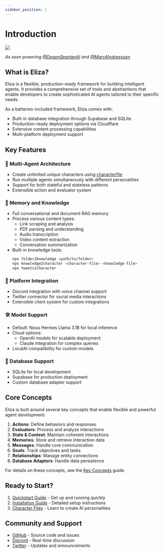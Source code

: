 ```yaml
---
sidebar_position: 1
---
```


# Introduction

![](/img/eliza_banner.jpg)

_As seen powering [@DegenSpartanAI](https://x.com/degenspartanai) and [@MarcAIndreessen](https://x.com/pmairca)_

## What is Eliza?

Eliza is a flexible, production-ready framework for building intelligent agents. It provides a comprehensive set of tools and abstractions that enable developers to create sophisticated AI agents tailored to their specific needs.

As a batteries-included framework, Eliza comes with:
- Built-in database integration through Supabase and SQLite
- Production-ready deployment options via Cloudflare
- Extensive content processing capabilities
- Multi-platform deployment support

## Key Features

### 🤖 Multi-Agent Architecture
- Create unlimited unique characters using [characterfile](https://github.com/lalalune/characterfile/)
- Run multiple agents simultaneously with different personalities
- Support for both stateful and stateless patterns
- Extensible action and evaluator system

### 🧠 Memory and Knowledge
- Full conversational and document RAG memory
- Process various content types:
  - Link scraping and analysis
  - PDF parsing and understanding
  - Audio transcription
  - Video content extraction
  - Conversation summarization
- Built-in knowledge tools:
  ```bash
  npx folder2knowledge <path/to/folder>
  npx knowledge2character <character-file> <knowledge-file>
  npx tweets2character
  ```

### 🔌 Platform Integration
- Discord integration with voice channel support
- Twitter connector for social media interactions
- Extensible client system for custom integrations

### 🛠 Model Support
- Default: Nous Hermes Llama 3.1B for local inference
- Cloud options:
  - OpenAI models for scalable deployment
  - Claude integration for complex queries
- LocalAI compatibility for custom models

### 💾 Database Support
- SQLite for local development
- Supabase for production deployment
- Custom database adapter support

## Core Concepts

Eliza is built around several key concepts that enable flexible and powerful agent development:

1. **Actions**: Define behaviors and responses
2. **Evaluators**: Process and analyze interactions
3. **State & Context**: Maintain coherent interactions
4. **Memories**: Store and retrieve interaction data
5. **Messages**: Handle core communication
6. **Goals**: Track objectives and tasks
7. **Relationships**: Manage entity connections
8. **Database Adapters**: Handle data persistence

For details on these concepts, see the [Key Concepts](../api/concepts) guide.

## Ready to Start?

1. [Quickstart Guide](./quickstart) - Get up and running quickly
2. [Installation Guide](./installation) - Detailed setup instructions
3. [Character Files](./guides/characterfile) - Learn to create AI personalities

## Community and Support

- [GitHub](https://github.com/ai16z/eliza) - Source code and issues
- [Discord](https://discord.gg/ai16z) - Real-time discussion
- [Twitter](https://x.com/ai16zdao) - Updates and announcements
